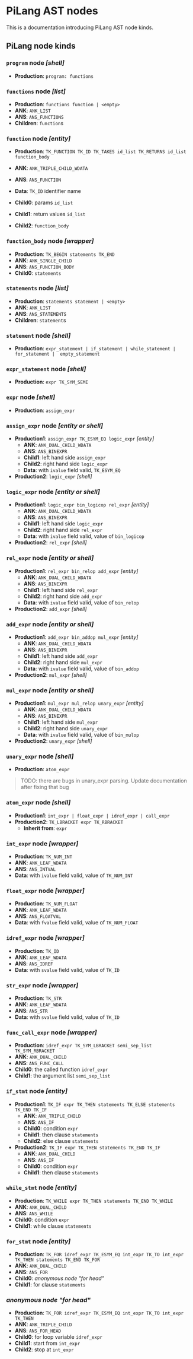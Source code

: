 # PiLang AST nodes
This is a documentation introducing PiLang AST node kinds.

## PiLang node kinds

### `program` node _[shell]_
* __Production__: `program: functions` <br/>

### `functions` node _[list]_
* __Production__: `functions function | <empty>` 
* __ANK__: `ANK_LIST` 
* __ANS__: `ANS_FUNCTIONS` 
* __Children__: `function`s 

### `function` node _[entity]_
* __Production__: 
`TK_FUNCTION TK_ID TK_TAKES id_list TK_RETURNS id_list function_body`

* __ANK__: `ANK_TRIPLE_CHILD_WDATA` 
* __ANS__: `ANS_FUNCTION` 
* __Data__: `TK_ID` identifier name 
* __Child0__: params `id_list` 
* __Child1__: return values `id_list` 
* __Child2__: `function_body` 

### `function_body` node _[wrapper]_
* __Production__: `TK_BEGIN statements TK_END` 
* __ANK__: `ANK_SINGLE_CHILD` 
* __ANS__: `ANS_FUNCTION_BODY` 
* __Child0__: `statements` 

### `statements` node _[list]_
* __Production__: `statements statement | <empty>` 
* __ANK__: `ANK_LIST` 
* __ANS__: `ANS_STATEMENTS` 
* __Children__: `statement`s 

### `statement` node _[shell]_
* __Production__: 
`expr_statement | if_statement | while_statement | for_statement | 
empty_statement` 

### `expr_statement` node _[shell]_
* __Production__: `expr TK_SYM_SEMI` 

### `expr` node _[shell]_
* __Production__: `assign_expr`

### `assign_expr` node _[entity or shell]_
* __Production1__: `assign_expr TK_ESYM_EQ logic_expr` _[entity]_ 
  - __ANK__: `ANK_DUAL_CHILD_WDATA` 
  - __ANS__: `ANS_BINEXPR`
  - __Child1__: left hand side `assign_expr`
  - __Child2__: right hand side `logic_expr`
  - __Data__: with `ivalue` field valid, `TK_ESYM_EQ`
* __Production2__: `logic_expr` _[shell]_

### `logic_expr` node _[entity or shell]_
* __Production1__: `logic_expr bin_logicop rel_expr` _[entity]_
  - __ANK__: `ANK_DUAL_CHILD_WDATA`
  - __ANS__: `ANS_BINEXPR`
  - __Child1__: left hand side `logic_expr`
  - __Child2__: right hand side `rel_expr`
  - __Data__: with `ivalue` field valid, value of `bin_logicop`
* __Production2__: `rel_expr` _[shell]_

### `rel_expr` node _[entity or shell]_
* __Production1__: `rel_expr bin_relop add_expr` _[entity]_
  - __ANK__: `ANK_DUAL_CHILD_WDATA`
  - __ANS__: `ANS_BINEXPR`
  - __Child1__: left hand side `rel_expr`
  - __Child2__: right hand side `add_expr`
  - __Data__: with `ivalue` field valid, value of `bin_relop`
* __Production2__: `add_expr` _[shell]_

### `add_expr` node _[entity or shell]_
* __Production1__: `add_expr bin_addop mul_expr` _[entity]_
  - __ANK__: `ANK_DUAL_CHILD_WDATA`
  - __ANS__: `ANS_BINEXPR`
  - __Child1__: left hand side `add_expr`
  - __Child2__: right hand side `mul_expr`
  - __Data__: with `ivalue` field valid, value of `bin_addop`
* __Production2__: `mul_expr` _[shell]_

### `mul_expr` node _[entity or shell]_
* __Production1__: `mul_expr mul_relop unary_expr` _[entity]_
  - __ANK__: `ANK_DUAL_CHILD_WDATA`
  - __ANS__: `ANS_BINEXPR`
  - __Child1__: left hand side `mul_expr`
  - __Child2__: right hand side `unary_expr`
  - __Data__: with `ivalue` field valid, value of `bin_mulop`
* __Production2__: `unary_expr` _[shell]_

### `unary_expr` node _[shell]_
* __Production__: `atom_expr`
> TODO: there are bugs in unary_expr parsing. Update documentation after
fixing that bug


### `atom_expr` node _[shell]_
* __Production1__: `int_expr | float_expr | idref_expr | call_expr`
* __Production2__: `TK_LBRACKET expr TK_RBRACKET`
  - __Inherit from__: `expr`
  
### `int_expr` node _[wrapper]_
* __Production__: `TK_NUM_INT`
* __ANK__: `ANK_LEAF_WDATA`
* __ANS__: `ANS_INTVAL`
* __Data__: with `ivalue` field valid, value of `TK_NUM_INT`

### `float_expr` node _[wrapper]_
* __Production__: `TK_NUM_FLOAT`
* __ANK__: `ANK_LEAF_WDATA`
* __ANS__: `ANS_FLOATVAL`
* __Data__: with `fvalue` field valid, value of `TK_NUM_FLOAT`

### `idref_expr` node _[wrapper]_
* __Production__: `TK_ID`
* __ANK__: `ANK_LEAF_WDATA`
* __ANS__: `ANS_IDREF`
* __Data__: with `svalue` field valid, value of `TK_ID`

### `str_expr` node _[wrapper]_
* __Production__: `TK_STR`
* __ANK__: `ANK_LEAF_WDATA`
* __ANS__: `ANS_STR`
* __Data__: with `svalue` field valid, value of `TK_ID`

### `func_call_expr` node _[wrapper]_
* __Production__:
`idref_expr TK_SYM_LBRACKET semi_sep_list TK_SYM_RBRACKET`
* __ANK__: `ANK_DUAL_CHILD`
* __ANS__: `ANS_FUNC_CALL`
* __Child0__: the called function `idref_expr`
* __Child1__: the argument list `semi_sep_list`

### `if_stmt` node _[entity]_
* __Production1__: 
`TK_IF expr TK_THEN statements TK_ELSE statements TK_END TK_IF`
  - __ANK__: `ANK_TRIPLE_CHILD`
  - __ANS__: `ANS_IF`
  - __Child0__: condition `expr`
  - __Child1__: then clause `statements`
  - __Child2__: else clause `statements`
* __Production2__:
`TK_IF expr TK_THEN statements TK_END TK_IF`
  - __ANK__: `ANK_DUAL_CHILD`
  - __ANS__: `ANS_IF`
  - __Child0__: condition `expr`
  - __Child1__: then clause `statements`

### `while_stmt` node _[entity]_
* __Production__:  `TK_WHILE expr TK_THEN statements TK_END TK_WHILE`
* __ANK__: `ANK_DUAL_CHILD`
* __ANS__: `ANS_WHILE`
* __Child0__: condition `expr`
* __Child1__: while clause `statements`

### `for_stmt` node _[entity]_
* __Production__: 
`TK_FOR idref_expr TK_ESYM_EQ int_expr TK_TO int_expr TK_THEN
 statements TK_END TK_FOR`
* __ANK__: `ANK_DUAL_CHILD`
* __ANS__: `ANS_FOR`
* __Child0__: _anonymous node "for head"_
* __Child1__: for clause `statements`

### _anonymous node "for head"_
* __Production__: 
`TK_FOR idref_expr TK_ESYM_EQ int_expr TK_TO int_expr TK_THEN`
* __ANK__: `ANK_TRIPLE_CHILD`
* __ANS__: `ANS_FOR_HEAD`
* __Child0__: for loop variable `idref_expr`
* __Child1__: start from `int_expr`
* __Child2__: stop at `int_expr`
